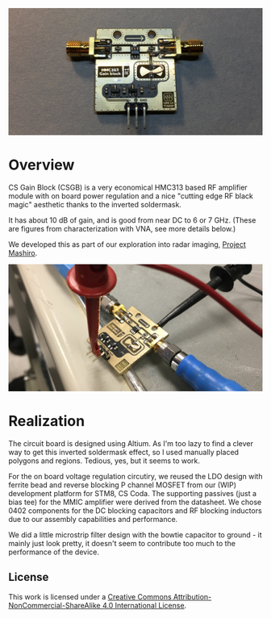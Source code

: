 ![](images/csgb-cover-crop2b1.jpg)

# Overview

CS Gain Block (CSGB) is a very economical HMC313 based RF amplifier module with on board power regulation and a nice "cutting edge RF black magic" aesthetic thanks to the inverted soldermask. 

It has about 10 dB of gain, and is good from near DC to 6 or 7 GHz. (These are figures from characterization with VNA, see more details below.) 

We developed this as part of our exploration into radar imaging, [Project Mashiro](https://github.com/criterionsignalworks/mashiro).

![](images/csgb-dut-postmod-crop2b1.jpg)
# Realization 

The circuit board is designed using Altium. As I'm too lazy to find a clever way to get this inverted soldermask effect, so I used manually placed polygons and regions. Tedious, yes, but it seems to work. 

For the on board voltage regulation circutiry, we reused the LDO design with ferrite bead and reverse blocking P channel MOSFET from our (WIP) development platform for STM8, CS Coda. The supporting passives (just a bias tee) for the MMIC amplifier were derived from the datasheet. We chose 0402 components for the DC blocking capacitors and RF blocking inductors due to our assembly capabilities and performance. 

We did a little microstrip filter design with the bowtie capacitor to ground - it mainly just look pretty, it doesn't seem to contribute too much to the performance of the device. 

## License
This work is licensed under a [Creative Commons Attribution-NonCommercial-ShareAlike 4.0 International License][cc-by-nc-sa].

[cc-by-nc-sa]: http://creativecommons.org/licenses/by-nc-sa/4.0/
